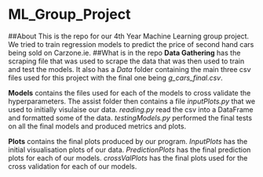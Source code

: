# ML_Group_Project
##About
This is the repo for our 4th Year Machine Learning group project.  We tried to train regression models to predict the price of second hand cars being sold on Carzone.ie.
##What is in the repo
__Data Gathering__ has the scraping file that was used to scrape the data that was then used to train and test the models.  It also has a _Data_ folder containing the main three csv files used for this project with the final one being _g_cars_final.csv_.

__Models__ contains the files used for each of the models to cross validate the hyperparameters. The assist folder then contains a file _inputPlots.py_ that we used to initially visulaise our data. _reading.py_ read the csv into a DataFrame and formatted some of the data.  _testingModels.py_ performed the final tests on all the final models and produced metrics and plots.  

__Plots__ contains the final plots produced by our program.  _InputPlots_ has the initial visualisation plots of our data. _PredictionPlots_ has the final prediction plots for each of our models. _crossValPlots_ has the final plots used for the cross validation for each of our models.

 
